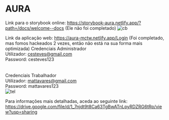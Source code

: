 # AURA

Link para o storybook online: https://storybook-aura.netlify.app/?path=/docs/welcome--docs (Ele não foi completado)
![cb](https://github.com/EGuedes2020/AURA_Storybook/assets/73608422/a63050b3-91f4-4de9-b2d4-39c1b22224de)

Link da aplicação web: https://aura-mctw.netlify.app/Login (Foi completado, mas fomos hackeados 2 vezes, então não está na sua forma mais optimizada)
Credenciais Administrador \
Utilizador: cesteves@gmail.com \
Password: cesteves123 \
\
\
Credenciais Trabalhador \
Utilizador: mattavares@gmail.com \
Password: mattavares123 \
![tel](https://github.com/EGuedes2020/AURA_Storybook/assets/73608422/fbea0a6f-93a4-4643-964a-033e13fa2be0)


Para informações mais detalhadas, aceda ao seguinte link: https://drive.google.com/file/d/1_7njdt9t8Ca63TgBwATnLpyRDZRG6tRp/view?usp=sharing 

